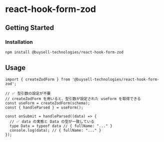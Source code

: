 # react-hook-form-zod

## Getting Started

### Installation

```bash
npm install @buysell-technologies/react-hook-form-zod
```

## Usage

```tsx
import { createZodForm } from '@buysell-technologies/react-hook-form-zod';

// ✅ 型引数の設定が不要
// createZodForm を用いると、型引数が設定された useForm を取得できる
const useForm = createZodForm(schema);
const { handleParsed } = useForm();

const onSubmit = handleParsed((data) => {
  // ✅ data の実態と Data の型が一致している
  type Data = typeof data // { fullName: "..." }
  console.log(data); // { fullName: "..." }
});
```